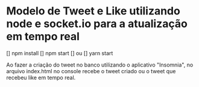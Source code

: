# Modelo de Tweet e Like utilizando node e socket.io para a atualização em tempo real
[] npm install
[] npm start 
[] ou 
[] yarn start

Ao fazer a criação do tweet no banco utilizando o aplicativo "Insomnia", no arquivo index.html no console recebe o tweet criado
ou o tweet que recebeu like em tempo real.
